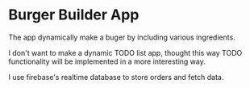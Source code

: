 # Burger Builder App

The app dynamically make a buger by including various ingredients.

I don't want to make a dynamic TODO list app, thought this way TODO functionality will be implemented in a more interesting way.

I use firebase's realtime database to store orders and fetch data.
